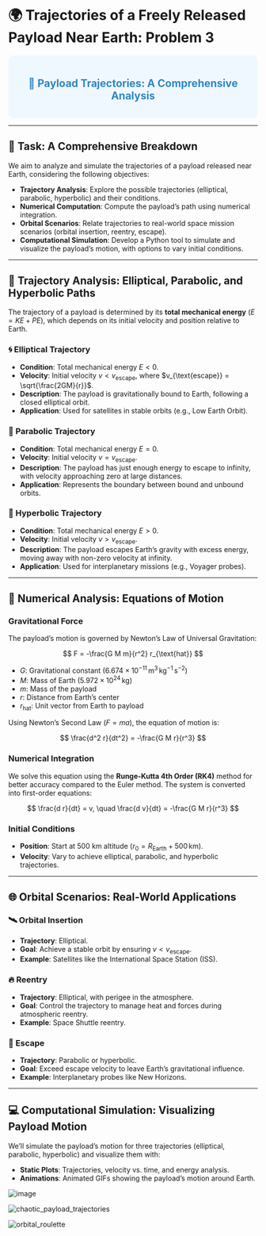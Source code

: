 # 🌍 Trajectories of a Freely Released Payload Near Earth: Problem 3

<div style="background-color: #f0f8ff; padding: 15px; border-radius: 10px;">
<h2 style="color: #2E86C1; text-align: center;">🚀 Payload Trajectories: A Comprehensive Analysis</h2>
</div>

---

## 🎯 Task: A Comprehensive Breakdown

We aim to analyze and simulate the trajectories of a payload released near Earth, considering the following objectives:

- **Trajectory Analysis**: Explore the possible trajectories (elliptical, parabolic, hyperbolic) and their conditions.
- **Numerical Computation**: Compute the payload’s path using numerical integration.
- **Orbital Scenarios**: Relate trajectories to real-world space mission scenarios (orbital insertion, reentry, escape).
- **Computational Simulation**: Develop a Python tool to simulate and visualize the payload’s motion, with options to vary initial conditions.

---

## 📜 Trajectory Analysis: Elliptical, Parabolic, and Hyperbolic Paths

The trajectory of a payload is determined by its **total mechanical energy** ($E = KE + PE$), which depends on its initial velocity and position relative to Earth.

### 🌀 Elliptical Trajectory
- **Condition**: Total mechanical energy $E < 0$.
- **Velocity**: Initial velocity $v < v_{\text{escape}}$, where $v_{\text{escape}} = \sqrt{\frac{2GM}{r}}$.
- **Description**: The payload is gravitationally bound to Earth, following a closed elliptical orbit.
- **Application**: Used for satellites in stable orbits (e.g., Low Earth Orbit).

### 📏 Parabolic Trajectory
- **Condition**: Total mechanical energy $E = 0$.
- **Velocity**: Initial velocity $v = v_{\text{escape}}$.
- **Description**: The payload has just enough energy to escape to infinity, with velocity approaching zero at large distances.
- **Application**: Represents the boundary between bound and unbound orbits.

### 🚀 Hyperbolic Trajectory
- **Condition**: Total mechanical energy $E > 0$.
- **Velocity**: Initial velocity $v > v_{\text{escape}}$.
- **Description**: The payload escapes Earth’s gravity with excess energy, moving away with non-zero velocity at infinity.
- **Application**: Used for interplanetary missions (e.g., Voyager probes).

---

## 🧮 Numerical Analysis: Equations of Motion

### Gravitational Force
The payload’s motion is governed by Newton’s Law of Universal Gravitation:

$$
F = -\frac{G M m}{r^2} r_{\text{hat}}
$$

- $G$: Gravitational constant ($6.674 \times 10^{-11} \, \text{m}^3 \, \text{kg}^{-1} \, \text{s}^{-2}$)
- $M$: Mass of Earth ($5.972 \times 10^{24} \, \text{kg}$)
- $m$: Mass of the payload
- $r$: Distance from Earth’s center
- $r_{\text{hat}}$: Unit vector from Earth to payload

Using Newton’s Second Law ($F = m a$), the equation of motion is:

$$
\frac{d^2 r}{dt^2} = -\frac{G M r}{r^3}
$$

### Numerical Integration
We solve this equation using the **Runge-Kutta 4th Order (RK4)** method for better accuracy compared to the Euler method. The system is converted into first-order equations:

$$
\frac{d r}{dt} = v, \quad \frac{d v}{dt} = -\frac{G M r}{r^3}
$$

### Initial Conditions
- **Position**: Start at 500 km altitude ($r_0 = R_{\text{Earth}} + 500 \, \text{km}$).
- **Velocity**: Vary to achieve elliptical, parabolic, and hyperbolic trajectories.

---

## 🌐 Orbital Scenarios: Real-World Applications

### 🛰️ Orbital Insertion
- **Trajectory**: Elliptical.
- **Goal**: Achieve a stable orbit by ensuring $v < v_{\text{escape}}$.
- **Example**: Satellites like the International Space Station (ISS).

### 🔥 Reentry
- **Trajectory**: Elliptical, with perigee in the atmosphere.
- **Goal**: Control the trajectory to manage heat and forces during atmospheric reentry.
- **Example**: Space Shuttle reentry.

### 🌌 Escape
- **Trajectory**: Parabolic or hyperbolic.
- **Goal**: Exceed escape velocity to leave Earth’s gravitational influence.
- **Example**: Interplanetary probes like New Horizons.

---

## 💻 Computational Simulation: Visualizing Payload Motion

We’ll simulate the payload’s motion for three trajectories (elliptical, parabolic, hyperbolic) and visualize them with:
- **Static Plots**: Trajectories, velocity vs. time, and energy analysis.
- **Animations**: Animated GIFs showing the payload’s motion around Earth.



![image](https://github.com/user-attachments/assets/8d323f14-93ae-475e-8e08-fec157eb9d1f)



![chaotic_payload_trajectories](https://github.com/user-attachments/assets/a5505676-7807-48db-a35d-a80118d8a535)




![orbital_roulette](https://github.com/user-attachments/assets/6005679e-253e-4684-a184-74c4754da366)




